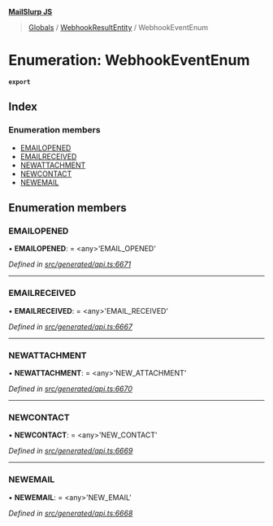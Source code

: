 **[MailSlurp JS](../README.md)**

> [Globals](../README.md) / [WebhookResultEntity](../modules/webhookresultentity.md) / WebhookEventEnum

# Enumeration: WebhookEventEnum

**`export`** 

## Index

### Enumeration members

* [EMAILOPENED](webhookresultentity.webhookeventenum.md#emailopened)
* [EMAILRECEIVED](webhookresultentity.webhookeventenum.md#emailreceived)
* [NEWATTACHMENT](webhookresultentity.webhookeventenum.md#newattachment)
* [NEWCONTACT](webhookresultentity.webhookeventenum.md#newcontact)
* [NEWEMAIL](webhookresultentity.webhookeventenum.md#newemail)

## Enumeration members

### EMAILOPENED

•  **EMAILOPENED**:  = \<any>'EMAIL\_OPENED'

*Defined in [src/generated/api.ts:6671](https://github.com/mailslurp/mailslurp-client/blob/c5e5f20/src/generated/api.ts#L6671)*

___

### EMAILRECEIVED

•  **EMAILRECEIVED**:  = \<any>'EMAIL\_RECEIVED'

*Defined in [src/generated/api.ts:6667](https://github.com/mailslurp/mailslurp-client/blob/c5e5f20/src/generated/api.ts#L6667)*

___

### NEWATTACHMENT

•  **NEWATTACHMENT**:  = \<any>'NEW\_ATTACHMENT'

*Defined in [src/generated/api.ts:6670](https://github.com/mailslurp/mailslurp-client/blob/c5e5f20/src/generated/api.ts#L6670)*

___

### NEWCONTACT

•  **NEWCONTACT**:  = \<any>'NEW\_CONTACT'

*Defined in [src/generated/api.ts:6669](https://github.com/mailslurp/mailslurp-client/blob/c5e5f20/src/generated/api.ts#L6669)*

___

### NEWEMAIL

•  **NEWEMAIL**:  = \<any>'NEW\_EMAIL'

*Defined in [src/generated/api.ts:6668](https://github.com/mailslurp/mailslurp-client/blob/c5e5f20/src/generated/api.ts#L6668)*
